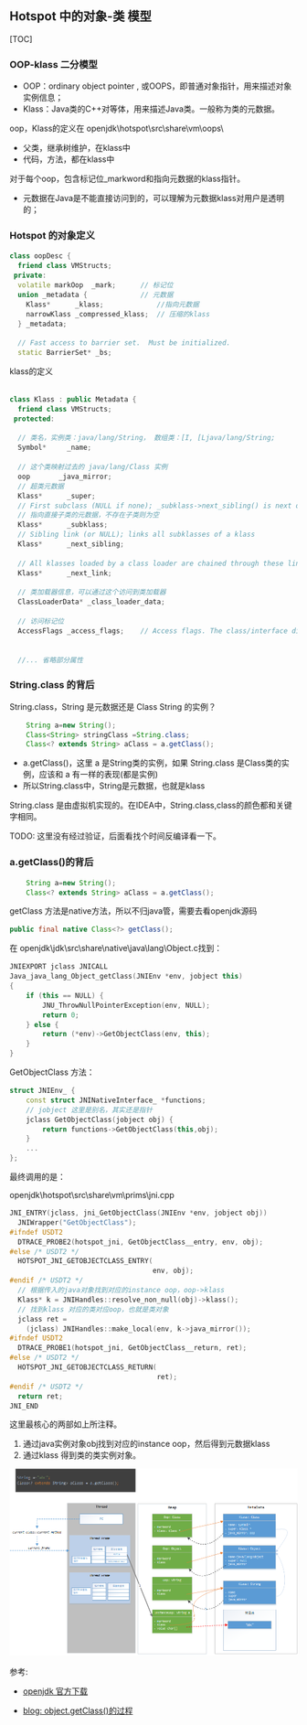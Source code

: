 
Hotspot 中的对象-类 模型
---


[TOC]



### OOP-klass 二分模型

+ OOP：ordinary object pointer , 或OOPS，即普通对象指针，用来描述对象实例信息；
+ Klass：Java类的C++对等体，用来描述Java类。一般称为类的元数据。


oop，Klass的定义在 openjdk\hotspot\src\share\vm\oops\


+ 父类，继承树维护，在klass中
+ 代码，方法，都在klass中



对于每个oop，包含标记位_markword和指向元数据的klass指针。

+ 元数据在Java是不能直接访问到的，可以理解为元数据klass对用户是透明的；



### Hotspot 的对象定义

```cpp
class oopDesc {
  friend class VMStructs;
 private:
  volatile markOop  _mark;      // 标记位
  union _metadata {             // 元数据
    Klass*      _klass;             //指向元数据
    narrowKlass _compressed_klass;  // 压缩的klass
  } _metadata;

  // Fast access to barrier set.  Must be initialized.
  static BarrierSet* _bs;
```



klass的定义
```cpp

class Klass : public Metadata {
  friend class VMStructs;
 protected:

  // 类名，实例类：java/lang/String， 数组类：[I, [Ljava/lang/String; 
  Symbol*     _name;

  // 这个类映射过去的 java/lang/Class 实例
  oop       _java_mirror;
  // 超类元数据
  Klass*      _super;
  // First subclass (NULL if none); _subklass->next_sibling() is next one
  // 指向直接子类的元数据，不存在子类则为空
  Klass*      _subklass;
  // Sibling link (or NULL); links all subklasses of a klass
  Klass*      _next_sibling;

  // All klasses loaded by a class loader are chained through these links
  Klass*      _next_link;

  // 类加载器信息，可以通过这个访问到类加载器
  ClassLoaderData* _class_loader_data;

  // 访问标记位
  AccessFlags _access_flags;    // Access flags. The class/interface distinction is stored here.


  //... 省略部分属性
```



### String.class 的背后

String.class，String 是元数据还是 Class String 的实例？

```java
    String a=new String();
    Class<String> stringClass =String.class;
    Class<? extends String> aClass = a.getClass();
```

+ a.getClass()，这里 a 是String类的实例，如果 String.class 是Class类的实例，应该和 a 有一样的表现(都是实例)
+ 所以String.class中，String是元数据，也就是klass

String.class 是由虚拟机实现的。在IDEA中，String.class,class的颜色都和关键字相同。

TODO:  这里没有经过验证，后面看找个时间反编译看一下。

### a.getClass()的背后

```java
    String a=new String();
    Class<? extends String> aClass = a.getClass();
```


getClass 方法是native方法，所以不归java管，需要去看openjdk源码
```java
public final native Class<?> getClass();
```

在 openjdk\jdk\src\share\native\java\lang\Object.c找到：

```cpp
JNIEXPORT jclass JNICALL
Java_java_lang_Object_getClass(JNIEnv *env, jobject this)
{
    if (this == NULL) {
        JNU_ThrowNullPointerException(env, NULL);
        return 0;
    } else {
        return (*env)->GetObjectClass(env, this);
    }
}
```


GetObjectClass 方法：
```cpp
struct JNIEnv_ {
    const struct JNINativeInterface_ *functions;
    // jobject 这里是别名，其实还是指针
    jclass GetObjectClass(jobject obj) {
        return functions->GetObjectClass(this,obj);
    }
    ...
};
```


最终调用的是：

openjdk\hotspot\src\share\vm\prims\jni.cpp

```cpp
JNI_ENTRY(jclass, jni_GetObjectClass(JNIEnv *env, jobject obj))
  JNIWrapper("GetObjectClass");
#ifndef USDT2
  DTRACE_PROBE2(hotspot_jni, GetObjectClass__entry, env, obj);
#else /* USDT2 */
  HOTSPOT_JNI_GETOBJECTCLASS_ENTRY(
                                   env, obj);
#endif /* USDT2 */
  // 根据传入的java对象找到对应的instance oop，oop->klass 
  Klass* k = JNIHandles::resolve_non_null(obj)->klass();
  // 找到klass 对应的类对应oop，也就是类对象
  jclass ret =
    (jclass) JNIHandles::make_local(env, k->java_mirror());
#ifndef USDT2
  DTRACE_PROBE1(hotspot_jni, GetObjectClass__return, ret);
#else /* USDT2 */
  HOTSPOT_JNI_GETOBJECTCLASS_RETURN(
                                    ret);
#endif /* USDT2 */
  return ret;
JNI_END
```


这里最核心的两部如上所注释。

1. 通过java实例对象obj找到对应的instance oop，然后得到元数据klass
2. 通过klass 得到类的类实例对象。


![内存示意图](.images/类和对象/2019-04-01-14-13-23.png)






参考:

+ [openjdk 官方下载](https://download.java.net/openjdk/jdk8)

+ [blog: object.getClass()的过程](https://www.cnblogs.com/xy-nb/p/6769586.html)
